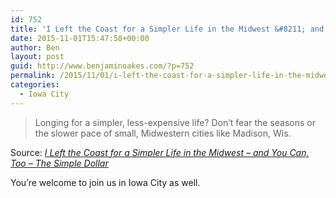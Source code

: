 ```yaml
---
id: 752
title: 'I Left the Coast for a Simpler Life in the Midwest &#8211; and You Can, Too'
date: 2015-11-01T15:47:58+00:00
author: Ben
layout: post
guid: http://www.benjaminoakes.com/?p=752
permalink: /2015/11/01/i-left-the-coast-for-a-simpler-life-in-the-midwest-and-you-can-too/
categories:
  - Iowa City
---
```

> Longing for a simpler, less-expensive life? Don&#8217;t fear the seasons or the slower pace of small, Midwestern cities like Madison, Wis.

Source: _[I Left the Coast for a Simpler Life in the Midwest &#8211; and You Can, Too &#8211; The Simple Dollar](http://www.thesimpledollar.com/seeking-the-simple-life-leave-the-coast/)_

You&#8217;re welcome to join us in Iowa City as well.

&nbsp;

&nbsp;